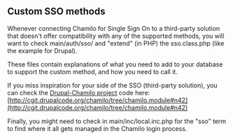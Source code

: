 ## Custom SSO methods

Whenever connecting Chamilo for Single Sign On to a third-party solution that doesn't offer
compatibility with any of the supported methods, you will want to check main/auth/sso/ and
"extend" (in PHP) the sso.class.php (like the example for Drupal).

These files contain explanations of what you need to add to your database to support the custom
method, and how you need to call it.

If you miss inspiration for your side of the SSO (third-party solution), you can check the
[Drupal-Chamilo project](https://www.drupal.org/project/chamilo) code here: [http://cgit.drupalcode.org/chamilo/tree/chamilo.module#n42](http://cgit.drupalcode.org/chamilo/tree/chamilo.module#n42)

Finally, you might need to check in main/inc/local.inc.php for the "sso" term to find where it all
gets managed in the Chamilo login process.
